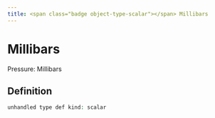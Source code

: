 ```yaml
---
title: <span class="badge object-type-scalar"></span> Millibars
---
```

# <span class="badge object-type-scalar"></span> Millibars

Pressure: Millibars

## Definition

```php
unhandled type def kind: scalar
```
